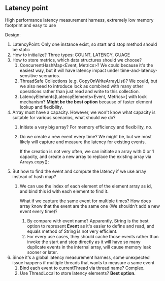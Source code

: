 Latency point
--------------------------

High performance latency measurement harness, extremely low memory footprint and easy to use

Design:

1. LatencyPoint: Only one instance exist, so start and stop method should be static
2. How to initialize? Three types: COUNT, LATENCY, GUAGE
3. How to store metrics, which data structures should we choose? 
    1. ConcurrentHashMap<Event, Metrics>?  We could because it's the easiest way, but it will have latency impact under time-and-latency-sensitive scenarios.
    2. ThreadSafe Collections (e.g. CopyOnWriteArrayList)? We could, but we also need to introduce lock as combined with many other operations rather than just read and write to this collection.
    3. LatencyElements[LatencyElements<Event, Metrics>] with lock mechanism? **Might be the best option** because of faster element lookup and flexibility.
4. Array must have a capacity. However, we won't know what capacity is suitable for various scenarios, what should we do?
    1. Initiate a very big array? For memory efficiency and flexibility, no.
    2. Do we create a new event every time? We might be, but we most likely will capture and measure the latency for existing events.
        
        If the creation is not very often, we can initiate an array with 0 or 1 capacity, and create a new array to replace the existing array via Arrays.copy();
5. But how to find the event and compute the latency if we use array instead of hash map? 
    1. We can use the index of each element of the element array as id, and bind this id with each element to find it.
    
        What if we capture the same event for multiple times? How does array know that the event are the same one (We shouldn't add a new event every time)?
        1. By compare with event name? Apparently, String is the best option to represent **Event** as it's easier to define and read, and equals method of String is not very efficient.
        2. For every use cases, they should cache those events rather than invoke the start and stop directly as it will have so many duplicate events in the internal array, will cause memory leak sooner or later.
6. Since it's a global latency measurement harness, some unexpected issue happens if multiple threads that wants to measure a same event
    1. Bind each event to currentThread via thread name? Complex.
    2. Use ThreadLocal to store latency elements? **Best option**.
    